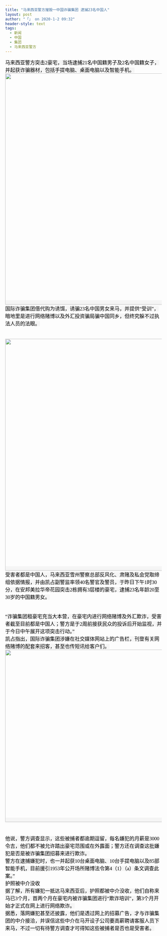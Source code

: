 ```yaml
---
title: "马来西亚警方摧毁一中国诈骗集团 逮捕23名中国人"
layout: post
author: "「」 on 2020-1-2 09:32"
header-style: text
tags:
  - 新闻
  - 中国
  - 集团
  - 马来西亚警方
---
```


<head></head>
<body>
 <font color="#000"><font style="background-color:rgb(245, 245, 245)"><font face="&amp;quot"><font style="font-size:16px"><font face="Arial Black"><font size="3">马来西亚警方突击2豪宅，当场逮捕21名中国籍男子及2名中国籍女子，并起获诈骗器材，包括手提电脑、桌面电脑以及智能手机。</font></font><br> 
     <ignore_js_op> 
      <img aid="1324510" src="https://bbs.boniu123.cc/data/attachment/forum/202001/01/185000jz3hp637u7d55ma4.jpg" zoomfile="data/attachment/forum/202001/01/185000jz3hp637u7d55ma4.jpg" file="data/attachment/forum/202001/01/185000jz3hp637u7d55ma4.jpg" width="742" inpost="1"> 
      <div class="tip tip_4 aimg_tip" id="aimg_1324510_menu" style="position: absolute; display: none" disautofocus="true"> 
       <div class="xs0"> 
        <p><strong>11.jpg</strong> <em class="xg1">(88.93 KB, 下载次数: 0)</em></p> 
        <p> <a href="forum.php?mod=attachment&amp;aid=MTMyNDUxMHwwNjRhZTM1Y3wxNTc3OTU2NjUxfDB8NTQ1MjA3&amp;nothumb=yes" target="_blank">下载附件</a> &nbsp;<a href="javascript:;" onclick="showWindow(this.id, this.getAttribute('url'), 'get', 0);" id="savephoto_1324510" url="home.php?mod=spacecp&amp;ac=album&amp;op=saveforumphoto&amp;aid=1324510&amp;handlekey=savephoto_1324510">保存到相册</a> </p> 
        <p class="xg1 y"><span title="2020-1-1 18:50">昨天&nbsp;18:50</span> 上传</p> 
       </div> 
       <div class="tip_horn"></div> 
      </div> 
     </ignore_js_op> <br> <font face="Arial Black"><font size="3">国际诈骗集团借代购为诱饵，诱骗23名中国男女来马，并提供“受训”，暗地里是进行网络赌博以及外汇投资骗局骗中国同乡，但终究躲不过执法人员的法眼。</font></font><br> <font face="Arial Black"><font size="3"><br> </font></font><br> 
     <ignore_js_op> 
      <img aid="1324511" src="https://bbs.boniu123.cc/data/attachment/forum/202001/01/185001wvyg3vdu0dd13zi1.jpg" zoomfile="data/attachment/forum/202001/01/185001wvyg3vdu0dd13zi1.jpg" file="data/attachment/forum/202001/01/185001wvyg3vdu0dd13zi1.jpg" width="744" inpost="1"> 
      <div class="tip tip_4 aimg_tip" id="aimg_1324511_menu" style="position: absolute; display: none" disautofocus="true"> 
       <div class="xs0"> 
        <p><strong>22.jpg</strong> <em class="xg1">(45.67 KB, 下载次数: 0)</em></p> 
        <p> <a href="forum.php?mod=attachment&amp;aid=MTMyNDUxMXw5Njk3MmIxZXwxNTc3OTU2NjUxfDB8NTQ1MjA3&amp;nothumb=yes" target="_blank">下载附件</a> &nbsp;<a href="javascript:;" onclick="showWindow(this.id, this.getAttribute('url'), 'get', 0);" id="savephoto_1324511" url="home.php?mod=spacecp&amp;ac=album&amp;op=saveforumphoto&amp;aid=1324511&amp;handlekey=savephoto_1324511">保存到相册</a> </p> 
        <p class="xg1 y"><span title="2020-1-1 18:50">昨天&nbsp;18:50</span> 上传</p> 
       </div> 
       <div class="tip_horn"></div> 
      </div> 
     </ignore_js_op> <br> <font face="Arial Black"><font size="3">受害者都是中国人，马来西亚雪州警察总部反风化、肃赌及私会党取缔组依据情报，并由凯占副警监率领40名警官及警员，于昨日下午1时30分，在安邦美拉华帝花园突击2栋拥有3层楼的豪宅，逮捕23名年龄20至30岁的中国籍男女。</font></font><br> <font face="Arial Black"><font size="3"><br> </font></font><br> <font face="Arial Black"><font size="3">“诈骗集团租豪宅充当大本营，在豪宅内进行网络赌博及外汇欺诈，受害者截至目前都是中国人；警方是于2周前接获民众的投诉后开始监视，并于今日中午展开这项突击行动。”</font></font><br> <font face="&amp;quot"><font size="3">凯占指出，国际诈骗集团涉嫌在社交媒体网站上的广告栏，刊登有关网络赌博的配套来招客，甚至也传短讯给客户们。</font></font><br> 
     <ignore_js_op> 
      <img aid="1324512" src="https://bbs.boniu123.cc/data/attachment/forum/202001/01/185001zbvzyy74ibyyrpcx.jpg" zoomfile="data/attachment/forum/202001/01/185001zbvzyy74ibyyrpcx.jpg" file="data/attachment/forum/202001/01/185001zbvzyy74ibyyrpcx.jpg" width="553" inpost="1"> 
      <div class="tip tip_4 aimg_tip" id="aimg_1324512_menu" style="position: absolute; display: none" disautofocus="true"> 
       <div class="xs0"> 
        <p><strong>33.jpg</strong> <em class="xg1">(32.1 KB, 下载次数: 0)</em></p> 
        <p> <a href="forum.php?mod=attachment&amp;aid=MTMyNDUxMnwxYWE0YzIxMnwxNTc3OTU2NjUxfDB8NTQ1MjA3&amp;nothumb=yes" target="_blank">下载附件</a> &nbsp;<a href="javascript:;" onclick="showWindow(this.id, this.getAttribute('url'), 'get', 0);" id="savephoto_1324512" url="home.php?mod=spacecp&amp;ac=album&amp;op=saveforumphoto&amp;aid=1324512&amp;handlekey=savephoto_1324512">保存到相册</a> </p> 
        <p class="xg1 y"><span title="2020-1-1 18:50">昨天&nbsp;18:50</span> 上传</p> 
       </div> 
       <div class="tip_horn"></div> 
      </div> 
     </ignore_js_op> <br> <br> <br> <font face="Arial Black"><font size="3">他说，警方调查显示，这些被捕者都逾期逗留，每名嫌犯的月薪是3000令吉，他们都不被允许踏出豪宅范围或在外露面；警方还在调查这批嫌犯是否是被诈骗集团招募来进行欺诈。</font></font><br> <font face="Arial Black"><font size="3">警方在逮捕嫌犯时，也一并起获10台桌面电脑、10台手提电脑以及85部智能手机，目前援引1953年公开场所赌博法令第4（1）（a）条文调查此案。”</font></font><br> <font face="Arial Black"><font size="3">护照被中介没收</font></font><br> <font face="Arial Black"><font size="3">据了解，所有嫌犯一抵达马来西亚后，护照都被中介没收，他们自称来马已3个月，首两个月在豪宅内被诈骗集团进行“欺诈培训”，第3个月开始才正式在网上进行网络欺诈。</font></font><br> <font face="Arial Black"><font size="3">据悉，落网嫌犯甚至还披露，他们是透过网上的招募广告，才与诈骗集团的中介接洽，并误信这些中介在马开设子公司要高薪聘请客服人员下来马，不过一切有待警方调查才可得知这些被捕者是否也是受害者。</font></font><br> </font></font></font></font>
 <br> 
 <br>
</body>


